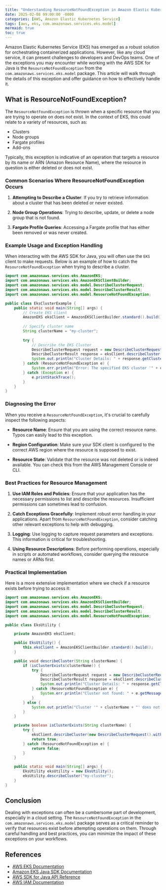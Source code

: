 ```yaml
---
title: "Understanding ResourceNotFoundException in Amazon Elastic Kubernetes Service"
date: 2025-02-08 09:00:00 -0000
categories: [AWS, Amazon Elastic Kubernetes Service]
tags: [aws, eks, com.amazonaws.services.eks.model]
mermaid: true
toc: true
---
```



Amazon Elastic Kubernetes Service (EKS) has emerged as a robust solution for orchestrating containerized applications. However, like any cloud service, it can present challenges to developers and DevOps teams. One of the exceptions you may encounter while working with the AWS SDK for Java is the `ResourceNotFoundException` from the `com.amazonaws.services.eks.model` package. This article will walk through the details of this exception and offer guidance on how to effectively handle it.

## What is ResourceNotFoundException?

The `ResourceNotFoundException` is thrown when a specific resource that you are trying to operate on does not exist. In the context of EKS, this could relate to a variety of resources, such as:

- Clusters
- Node groups
- Fargate profiles
- Add-ons

Typically, this exception is indicative of an operation that targets a resource by its name or ARN (Amazon Resource Name), where the resource in question is either deleted or does not exist.

### Common Scenarios Where ResourceNotFoundException Occurs

1. **Attempting to Describe a Cluster**: If you try to retrieve information about a cluster that has been deleted or never existed.

2. **Node Group Operations**: Trying to describe, update, or delete a node group that is not found.

3. **Fargate Profile Queries**: Accessing a Fargate profile that has either been removed or was never created.

### Example Usage and Exception Handling

When interacting with the AWS SDK for Java, you will often use the `EKS` client to make requests. Below is an example of how to catch the `ResourceNotFoundException` when trying to describe a cluster.

```java
import com.amazonaws.services.eks.AmazonEKS;
import com.amazonaws.services.eks.AmazonEKSClientBuilder;
import com.amazonaws.services.eks.model.DescribeClusterRequest;
import com.amazonaws.services.eks.model.DescribeClusterResult;
import com.amazonaws.services.eks.model.ResourceNotFoundException;

public class EksClusterExample {
    public static void main(String[] args) {
        // Create EKS client
        AmazonEKS eksClient = AmazonEKSClientBuilder.standard().build();
        
        // Specify cluster name
        String clusterName = "my-cluster";
        
        try {
            // Describe the EKS Cluster
            DescribeClusterRequest request = new DescribeClusterRequest().withName(clusterName);
            DescribeClusterResult response = eksClient.describeCluster(request);
            System.out.println("Cluster Details: " + response.getCluster());
        } catch (ResourceNotFoundException e) {
            System.err.println("Error: The specified EKS cluster '" + clusterName + "' does not exist.");
        } catch (Exception e) {
            e.printStackTrace();
        }
    }
}
```

### Diagnosing the Error

When you receive a `ResourceNotFoundException`, it's crucial to carefully inspect the following aspects:

- **Resource Name**: Ensure that you are using the correct resource name. Typos can easily lead to this exception.

- **Region Configuration**: Make sure your SDK client is configured to the correct AWS region where the resource is supposed to exist.

- **Resource State**: Validate that the resource was not deleted or is indeed available. You can check this from the AWS Management Console or CLI.

### Best Practices for Resource Management

1. **Use IAM Roles and Policies**: Ensure that your application has the necessary permissions to list and describe the resources. Insufficient permissions can sometimes lead to confusion.

2. **Catch Exceptions Gracefully**: Implement robust error handling in your applications. Apart from `ResourceNotFoundException`, consider catching other relevant exceptions to help with debugging.

3. **Logging**: Use logging to capture request parameters and exceptions. This information is critical for troubleshooting.

4. **Using Resource Descriptions**: Before performing operations, especially in scripts or automated workflows, consider querying the resource names or ARNs first.

### Practical Implementation

Here is a more extensive implementation where we check if a resource exists before trying to access it:

```java
import com.amazonaws.services.eks.AmazonEKS;
import com.amazonaws.services.eks.AmazonEKSClientBuilder;
import com.amazonaws.services.eks.model.DescribeClusterRequest;
import com.amazonaws.services.eks.model.DescribeClusterResult;
import com.amazonaws.services.eks.model.ResourceNotFoundException;

public class EksUtility {

    private AmazonEKS eksClient;

    public EksUtility() {
        this.eksClient = AmazonEKSClientBuilder.standard().build();
    }

    public void describeCluster(String clusterName) {
        if (isClusterExists(clusterName)) {
            try {
                DescribeClusterRequest request = new DescribeClusterRequest().withName(clusterName);
                DescribeClusterResult response = eksClient.describeCluster(request);
                System.out.println("Cluster Details: " + response.getCluster());
            } catch (ResourceNotFoundException e) {
                System.err.println("Cluster not found: " + e.getMessage());
            }
        } else {
            System.out.println("Cluster '" + clusterName + "' does not exist.");
        }
    }

    private boolean isClusterExists(String clusterName) {
        try {
            eksClient.describeCluster(new DescribeClusterRequest().withName(clusterName));
            return true;
        } catch (ResourceNotFoundException e) {
            return false;
        }
    }

    public static void main(String[] args) {
        EksUtility eksUtility = new EksUtility();
        eksUtility.describeCluster("my-cluster");
    }
}
```

## Conclusion

Dealing with exceptions can often be a cumbersome part of development, especially in a cloud setting. The `ResourceNotFoundException` in the `com.amazonaws.services.eks.model` package serves as a critical reminder to verify that resources exist before attempting operations on them. Through careful handling and best practices, you can minimize the impact of these exceptions on your workflows.

## References

- [AWS EKS Documentation](https://docs.aws.amazon.com/eks/latest/userguide/what-is-eks.html)
- [Amazon EKS Java SDK Documentation](https://docs.aws.amazon.com/sdk-for-java/latest/developer-guide/home.html)
- [AWS SDK for Java API Reference](https://docs.aws.amazon.com/sdk-for-java/latest/javadoc/)
- [AWS IAM Documentation](https://docs.aws.amazon.com/IAM/latest/UserGuide/introduction.html)